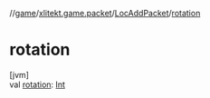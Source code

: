//[game](../../../index.md)/[xlitekt.game.packet](../index.md)/[LocAddPacket](index.md)/[rotation](rotation.md)

# rotation

[jvm]\
val [rotation](rotation.md): [Int](https://kotlinlang.org/api/latest/jvm/stdlib/kotlin/-int/index.html)
